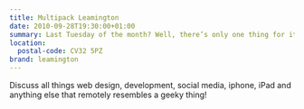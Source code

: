 ```yaml
---
title: Multipack Leamington
date: 2010-09-28T19:30:00+01:00
summary: Last Tuesday of the month? Well, there’s only one thing for it! Join us for a few beers and some food (if you want) at Leamington’s Multipack Social.
location:
  postal-code: CV32 5PZ
brand: leamington
---
```

Discuss all things web design, development, social media, iphone, iPad and anything else that remotely resembles a geeky thing!
